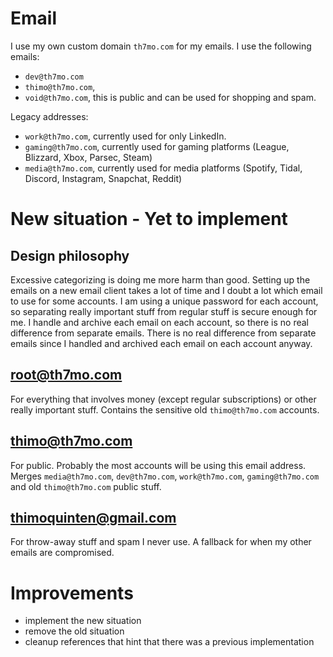 # Email

I use my own custom domain `th7mo.com` for my emails.
I use the following emails:

- `dev@th7mo.com`
- `thimo@th7mo.com`, 
- `void@th7mo.com`, this is public and can be used for shopping and spam.

Legacy addresses:

- `work@th7mo.com`, currently used for only LinkedIn.
- `gaming@th7mo.com`, currently used for gaming platforms (League, Blizzard, Xbox, Parsec, Steam)
- `media@th7mo.com`, currently used for media platforms (Spotify, Tidal, Discord, Instagram, Snapchat, Reddit)

# New situation - Yet to implement

## Design philosophy

Excessive categorizing is doing me more harm than good.
Setting up the emails on a new email client takes a lot of time and I doubt a lot which email to use for some accounts.
I am using a unique password for each account, so separating really important stuff from regular stuff is secure enough for me.
I handle and archive each email on each account, so there is no real difference from separate emails.
There is no real difference from separate emails since I handled and archived each email on each account anyway. 

## root@th7mo.com 

For everything that involves money (except regular subscriptions) or other really important stuff. 
Contains the sensitive old `thimo@th7mo.com` accounts.

## thimo@th7mo.com

For public. 
Probably the most accounts will be using this email address.
Merges `media@th7mo.com`, `dev@th7mo.com`, `work@th7mo.com`, `gaming@th7mo.com` and old `thimo@th7mo.com` public stuff.

## thimoquinten@gmail.com

For throw-away stuff and spam I never use.
A fallback for when my other emails are compromised.

# Improvements

- implement the new situation
- remove the old situation
- cleanup references that hint that there was a previous implementation
